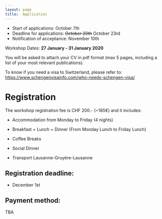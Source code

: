```yaml
---
layout: page
title:  Application
---
```


- Start of applications: October 7th
- Deadline for applications: <s>October 20th</s> October 23rd
- Notification of acceptance: November 10th

Workshop Dates: **27 January - 31 January 2020**


<!--**The application form is available at [this](https://docs.google.com/forms/d/e/1FAIpQLSdxfyNIgSYoNgIiq1lD2aleHOGknUsl2UeciGEFjAPzB1HQCg/viewform?usp=sf_link) link.**-->

You will be asked to attach your CV in pdf format (max 5 pages, including a list of your most relevant publications).

To know if you need a visa to Switzerland, please refer to:  <https://www.schengenvisainfo.com/who-needs-schengen-visa/>


# Registration

The workshop registration fee is CHF 200.- (~185€) and it includes:

- Accommodation from Monday to Friday (4 nights)

- Breakfast + Lunch + Dinner (From Monday Lunch to Friday Lunch)

- Coffee Breaks

- Social Dinner

- Transport Lausanne-Gruyère-Lausanne


## Registration deadline:
- December 1st


## Payment method:

TBA

<!-- To pay the registration fee, please make a bank transfer of CHF 200.- **in swiss francs** with the mention "FirstName_LastName" to the following account:   

Address:  
Winter Workshop on Complex Systems Association  
Zürich  
Switzerland  

IBAN : CH02 0900 0000 1534 2239 1  

BIC : POFICHBEXXX  

Reference/Message: FirstName_LastName  

For international transfers, always provide the IBAN and the BIC. -->
